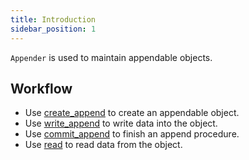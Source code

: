 ```yaml
---
title: Introduction
sidebar_position: 1
---
```


`Appender` is used to maintain appendable objects.

## Workflow

- Use [create_append](./create_append.md) to create an appendable object.
- Use [write_append](./write_append.md) to write data into the object.
- Use [commit_append](./commit_append.md) to finish an append procedure.
- Use [read](../storager/read.md) to read data from the object.